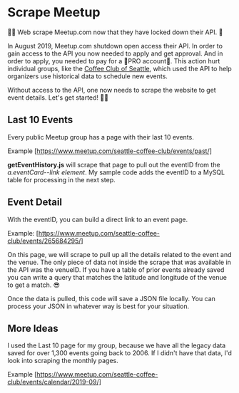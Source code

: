 # Scrape Meetup

🏴‍☠️ Web scrape Meetup.com now that they have locked down their API. 😤

In August 2019, Meetup.com shutdown open access their API. In order to gain access
to the API you now needed to apply and get approval. And in order to apply, you needed to pay for a 💸PRO account💸. This action hurt individual groups, like the [Coffee Club of Seattle](https://www.meetup.com/seattle-coffee-club/), which used the API to help organizers use historical data to schedule new events.

Without access to the API, one now needs to scrape the website to get event details. Let's get started! 💪🏻

## Last 10 Events

Every public Meetup group has a page with their last 10 events.

Example [https://www.meetup.com/seattle-coffee-club/events/past/]

**getEventHistory.js** will scrape that page to pull out the eventID from the _a.eventCard--link element_. My sample code adds the eventID to a MySQL table for processing in the next step.

## Event Detail

With the eventID, you can build a direct link to an event page.

Example: [https://www.meetup.com/seattle-coffee-club/events/265684295/]

On this page, we will scrape to pull up all the details related to the event and the venue. The only piece of data not inside the scrape that was available in the API was the venueID. If you have a table of prior events already saved you can write a query that matches the latitude and longitude of the venue to get a match. 😎

Once the data is pulled, this code will save a JSON file locally. You can process your JSON in whatever way is best for your situation.

## More Ideas

I used the Last 10 page for my group, because we have all the legacy data saved for over 1,300 events going back to 2006. If I didn't have that data, I'd look into scraping the monthly pages.

Example [https://www.meetup.com/seattle-coffee-club/events/calendar/2019-09/]
